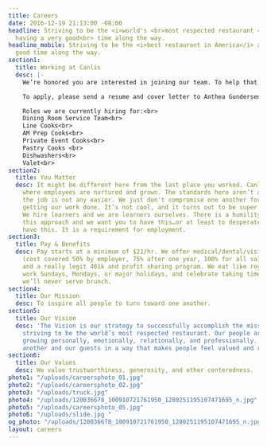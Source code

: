 ```yaml
---
title: Careers
date: 2016-12-19 21:13:00 -08:00
headline: Striving to be the <i>world's <br>most respected restaurant </i> <br> and
  having a very good<br> time along the way.
headline_mobile: Striving to be the <i>best restaurant in America</i> and have a damn
  good time along the way.
section1:
  title: Working at Canlis
  desc: |-
    We’re honored you are interested in joining our team. To help that process, we recommend you read most of this entire website to figure out what makes us tick. We recommend thinking about how working here will help you become more of who you want to become, not what you want to become. We recommend taking the advice of your mother — whatever it was she said, try to remember — it’s going to help you get a job here.

    To apply, please send a resume and cover letter to Anthea Gundersen at [work@canlis.com](mailto:work@canlis.com).

    Roles we are currently hiring for:<br>
    Dining Room Service Team<br>
    Line Cooks<br>
    AM Prep Cooks<br>
    Private Event Cooks<br>
    Pastry Cooks <br>
    Dishwashers<br>
    Valet<br>
section2:
  title: You Matter
  desc: It might be different here from the last place you worked. Canlis is a place
    where employees are nurtured and grown. The standards here aren’t any lower and
    the job is not any easier. We just don't compromise one another for the sake of
    getting our work done. It’s not cool, and it turns out to be super counterproductive.
    We hire learners and we are learners ourselves. There is a humility inherent to
    this approach and we want you to have this…or at least to desperately want to
    have this. It is a requirement for employment.
section3:
  title: Pay & Benefits
  desc: Pay starts at a minimum of $21/hr. We offer medical/dental/vision healthcare
    (cost covered 50% by employer, 75% after one year, 100% for all salary employees)
    and a really legit 401k and profit sharing program. We eat like royalty, don’t
    work Sundays, Mondays, or major holidays, and celebrate taking time off. Oh, and
    we’ll never serve brunch.
section4:
  title: Our Mission
  desc: To inspire all people to turn toward one another.
section5:
  title: Our Vision
  desc: 'The Vision is our strategy to successfully accomplish the mission: We are
    striving to be the world’s most respected restaurant. Our people are flourishing,
    growing personally, emotionally, relationally, and professionally. We serve one
    another and our guests in a way that makes people feel valued and restored.'
section6:
  title: Our Values
  desc: We value trustworthiness, generosity, and other centeredness.
photo1: "/uploads/careersphoto_01.jpg"
photo2: "/uploads/careersphoto_02.jpg"
photo3: "/uploads/truck.jpg"
photo4: "/uploads/120036678_100910721761950_1280251195107471695_n.jpg"
photo5: "/uploads/careersphoto_05.jpg"
photo6: "/uploads/slide.jpg "
og_photo: "/uploads/120036678_100910721761950_1280251195107471695_n.jpg"
layout: careers
---
```


